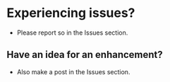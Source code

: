# Experiencing issues?
   * Please report so in the Issues section.


## Have an idea for an enhancement?
  * Also make a post in the Issues section.

